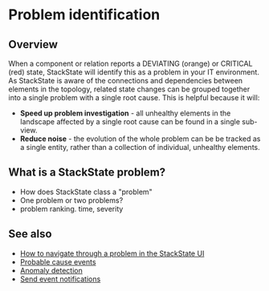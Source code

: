 # Problem identification

## Overview

When a component or relation reports a DEVIATING (orange) or CRITICAL (red) state, StackState will identify this as a problem in your IT environment. As StackState is aware of the connections and dependencies between elements in the topology, related state changes can be grouped together into a single problem with a single root cause. This is helpful because it will:
 
 - **Speed up problem investigation** - all unhealthy elements in the landscape affected by a single root cause can be found in a single sub-view.
 - **Reduce noise** - the evolution of the whole problem can be be tracked as a single entity, rather than a collection of individual, unhealthy elements.

## What is a StackState problem?




- How does StackState class a "problem"
- One problem or two problems?
- problem ranking. time, severity


## See also

- [How to navigate through a problem in the StackState UI](/use/problem-investigation/problem_navigation.md)
- [Probable cause events](/use/problem-investigation/probable_causes.md)
- [Anomaly detection](/use/introduction-to-stackstate/anomaly-detection.md)
- [Send event notifications](/use/health-state-and-event-notifications/send-event-notifications.md)
